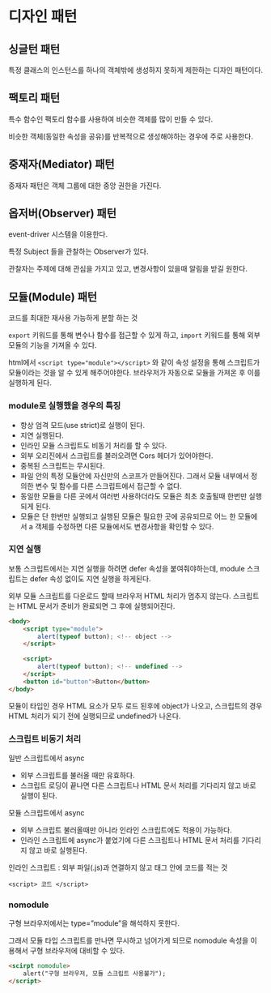 # 디자인 패턴

## 싱글턴 패턴

특정 클래스의 인스턴스를 하나의 객체밖에 생성하지 못하게 제한하는 디자인 패턴이다.

## 팩토리 패턴

특수 함수인 팩토리 함수를 사용하여 비슷한 객체를 많이 만들 수 있다.

비슷한 객체(동일한 속성을 공유)를 반복적으로 생성해야하는 경우에 주로 사용한다.

## 중재자(Mediator) 패턴

중재자 패턴은 객체 그룹에 대한 중앙 권한을 가진다.

## 옵저버(Observer) 패턴

event-driver 시스템을 이용한다.

특정 Subject 들을 관찰하는 Observer가 있다.

관찰자는 주제에 대해 관심을 가지고 있고, 변경사항이 있을때 알림을 받길 원한다. 

## 모듈(Module) 패턴

코드를 최대한 재사용 가능하게 분할 하는 것

`export` 키워드를 통해 변수나 함수를 접근할 수 있게 하고, `import` 키워드를 통해 외부 모듈의 기능을 가져올 수 있다.

html에서 `<script type="module"></script>` 와 같이 속성 설정을 통해 스크립트가 모듈이라는 것을 알 수 있게 해주어야한다. 브라우저가 자동으로 모듈을 가져온 후 이를 실행하게 된다.

### module로 실행했을 경우의 특징

- 항상 엄격 모드(use strict)로 실행이 된다.
- 지연 실행된다.
- 인라인 모듈 스크립트도 비동기 처리를 할 수 있다.
- 외부 오리진에서 스크립트를 불러오려면 Cors 헤더가 있어야한다.
- 중복된 스크립트는 무시된다.
- 파일 안의 특정 모듈안에 자신만의 스코프가 만들어진다. 그래서 모듈 내부에서 정의한 변수 및 함수를 다른 스크립트에서 접근할 수 없다.
- 동일한 모듈을 다른 곳에서 여러번 사용하더라도 모듈은 최초 호출될때 한번만 실행되게 된다.
- 모듈은 단 한번만 실행되고 실행된 모듈은 필요한 곳에 공유되므로 어느 한 모듈에서 a 객체를 수정하면 다른 모듈에서도 변경사항을 확인할 수 있다.

### 지연 실행

보통 스크립트에서는 지연 실행을 하려면 defer 속성을 붙여줘야하는데, module 스크립트는 defer 속성 없이도 지연 실행을 하게된다.

외부 모듈 스크립트를 다운로드 할때 브라우저 HTML 처리가 멈추지 않는다. 스크립트는 HTML 문서가 준비가 완료되면 그 후에 실행되어진다.

```html
<body>
	<script type="module"> 
		alert(typeof button); <!-- object -->
	</script>
	
	<script>
		alert(typeof button); <!-- undefined -->
	</script>
	<button id="button">Button</button>
</body>
```

모듈이 타입인 경우 HTML 요소가 모두 로드 된후에 object가 나오고, 스크립트의 경우 HTML 처리가 되기 전에 실행되므로 undefined가 나온다.

### 스크립트 비동기 처리

일반 스크립트에서 async

- 외부 스크립트를 불러올 때만 유효하다.
- 스크립트 로딩이 끝나면 다른 스크립트나 HTML 문서 처리를 기다리지 않고 바로 실행이 된다.

모듈 스크립트에서 async

- 외부 스크립트 불러올때만 아니라 인라인 스크립트에도 적용이 가능하다.
- 인라인 스크립트에 async가 붙었기에 다른 스크립트나 HTML 문서 처리를 기다리지 않고 바로 실행된다.

인라인 스크립트 : 외부 파일(.js)과 연결하지 않고 태그 안에 코드를 적는 것

`<script> 코드 </script>`

### nomodule

구형 브라우저에서는 type=”module”을 해석하지 못한다.

그래서 모듈 타입 스크립트를 만나면 무시하고 넘어가게 되므로 nomodule 속성을 이용해서 구형 브라우저에 대비할 수 있다.

```html
<scirpt nomodule>
	alert("구형 브라우저, 모듈 스크립트 사용불가");
</script>
```